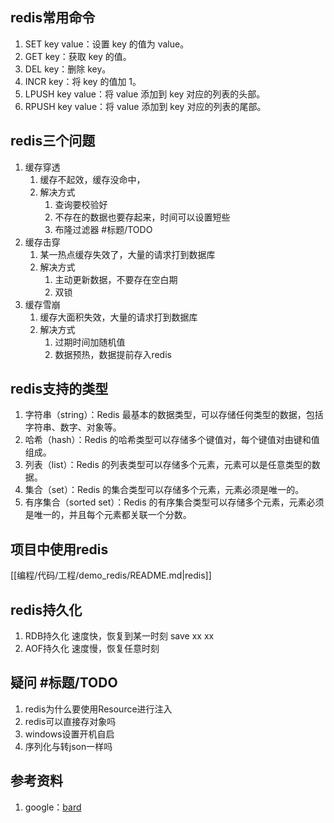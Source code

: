 ## redis常用命令
1. SET key value：设置 key 的值为 value。
2. GET key：获取 key 的值。
3. DEL key：删除 key。
4. INCR key：将 key 的值加 1。
5. LPUSH key value：将 value 添加到 key 对应的列表的头部。
6. RPUSH key value：将 value 添加到 key 对应的列表的尾部。

## redis三个问题
1. 缓存穿透
   1. 缓存不起效，缓存没命中，
   2. 解决方式
      1. 查询要校验好
      2. 不存在的数据也要存起来，时间可以设置短些
      3. 布隆过滤器 #标题/TODO
2. 缓存击穿
   1. 某一热点缓存失效了，大量的请求打到数据库
   2. 解决方式
      1. 主动更新数据，不要存在空白期
      2. 双锁
3. 缓存雪崩
   1. 缓存大面积失效，大量的请求打到数据库
   2. 解决方式
      1. 过期时间加随机值
      2. 数据预热，数据提前存入redis

## redis支持的类型
1. 字符串（string）：Redis 最基本的数据类型，可以存储任何类型的数据，包括字符串、数字、对象等。
2. 哈希（hash）：Redis 的哈希类型可以存储多个键值对，每个键值对由键和值组成。
3. 列表（list）：Redis 的列表类型可以存储多个元素，元素可以是任意类型的数据。
4. 集合（set）：Redis 的集合类型可以存储多个元素，元素必须是唯一的。
5. 有序集合（sorted set）：Redis 的有序集合类型可以存储多个元素，元素必须是唯一的，并且每个元素都关联一个分数。

## 项目中使用redis 
[[编程/代码/工程/demo_redis/README.md|redis]]

## redis持久化
1. RDB持久化 速度快，恢复到某一时刻 save xx xx 
2. AOF持久化 速度慢，恢复任意时刻

## 疑问 #标题/TODO
1. redis为什么要使用Resource进行注入
2. redis可以直接存对象吗
3. windows设置开机自启
4. 序列化与转json一样吗

## 参考资料
1. google：[bard](https://bard.google.com/)